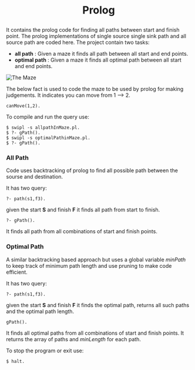 # <p align="center"> Prolog <p>

It contains the prolog code for finding all paths between start and finish point. The prolog implementations of single source single sink path and all source path are coded here. The project contain two tasks:
* **all path** : Given a maze it finds all path between all start and end points.
* **optimal path** : Given a maze it finds all optimal path between all start and end points.

![The Maze](https://github.com/paritoshmittal12/prolog/tree/master/Task3/Maze.png)

The below fact is used to code the maze to be used by prolog for making judgements. It indicates you can move from 1 -->  2.
```
canMove(1,2).
```

To compile and run the query use:
```
$ swipl -s allpathInMaze.pl.
$ ?- gPath().
$ swipl -s optimalPathinMaze.pl.
$ ?- gPath().
```


### All Path
Code uses backtracking of prolog to find all possible path between the sourse and destination.

It has two query:
```
?- path(s1,f3).
```
given the start **S** and finish **F** it finds all path from start to finish.

```
?- gPath().
```
It finds all path from all combinations of start and finish points.


### Optimal Path
A similar backtracking based approach but uses a global variable *minPath* to keep track of minimum path length and use pruning to make code efficient.

It has two query:
```
?- path(s1,f3).
```
given the start **S** and finish **F** it finds the optimal path, returns all such paths and the optimal path length.

```
gPath().
```
It finds all optimal paths from all combinations of start and finish points. It returns the array of paths and *minLength* for each path.


To stop the program or exit use: 
```
$ halt. 
```
